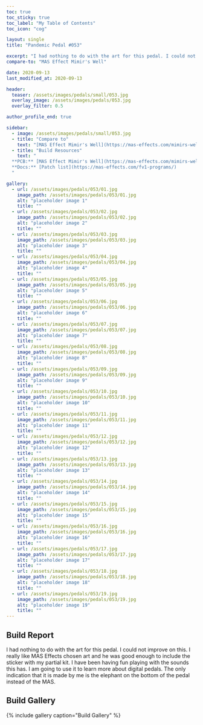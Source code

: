 ```yaml
---
toc: true
toc_sticky: true
toc_label: "My Table of Contents"
toc_icon: "cog"

layout: single
title: "Pandemic Pedal #053"

excerpt: "I had nothing to do with the art for this pedal. I could not improve on this. I really like MAS Effects chosen art and he was good enough to include the sticker with my partial kit. I have been having fun playing with the sounds this has. I am going to use it to learn more about digital pedals. The only indication that it is made by me is the elephant on the bottom of the pedal instead of the MAS."
compare-to: "MAS Effect Mimir's Well"

date: 2020-09-13
last_modified_at: 2020-09-13

header:
  teaser: /assets/images/pedals/small/053.jpg
  overlay_image: /assets/images/pedals/053.jpg
  overlay_filter: 0.5

author_profile_end: true

sidebar:
  - image: /assets/images/pedals/small/053.jpg
  - title: "Compare to"
    text: "[MAS Effect Mimir's Well](https://mas-effects.com/mimirs-well/)"
  - title: "Build Resources"
    text: "
  **PCB:** [MAS Effect Mimir's Well](https://mas-effects.com/mimirs-well/)<br>
  **Docs:** [Patch list](https://mas-effects.com/fv1-programs/)
  "

gallery:
  - url: /assets/images/pedals/053/01.jpg
    image_path: /assets/images/pedals/053/01.jpg
    alt: "placeholder image 1"
    title: ""
  - url: /assets/images/pedals/053/02.jpg
    image_path: /assets/images/pedals/053/02.jpg
    alt: "placeholder image 2"
    title: ""
  - url: /assets/images/pedals/053/03.jpg
    image_path: /assets/images/pedals/053/03.jpg
    alt: "placeholder image 3"
    title: ""
  - url: /assets/images/pedals/053/04.jpg
    image_path: /assets/images/pedals/053/04.jpg
    alt: "placeholder image 4"
    title: ""
  - url: /assets/images/pedals/053/05.jpg
    image_path: /assets/images/pedals/053/05.jpg
    alt: "placeholder image 5"
    title: ""
  - url: /assets/images/pedals/053/06.jpg
    image_path: /assets/images/pedals/053/06.jpg
    alt: "placeholder image 6"
    title: ""
  - url: /assets/images/pedals/053/07.jpg
    image_path: /assets/images/pedals/053/07.jpg
    alt: "placeholder image 7"
    title: ""
  - url: /assets/images/pedals/053/08.jpg
    image_path: /assets/images/pedals/053/08.jpg
    alt: "placeholder image 8"
    title: ""
  - url: /assets/images/pedals/053/09.jpg
    image_path: /assets/images/pedals/053/09.jpg
    alt: "placeholder image 9"
    title: ""
  - url: /assets/images/pedals/053/10.jpg
    image_path: /assets/images/pedals/053/10.jpg
    alt: "placeholder image 10"
    title: ""
  - url: /assets/images/pedals/053/11.jpg
    image_path: /assets/images/pedals/053/11.jpg
    alt: "placeholder image 11"
    title: ""
  - url: /assets/images/pedals/053/12.jpg
    image_path: /assets/images/pedals/053/12.jpg
    alt: "placeholder image 12"
    title: ""
  - url: /assets/images/pedals/053/13.jpg
    image_path: /assets/images/pedals/053/13.jpg
    alt: "placeholder image 13"
    title: ""
  - url: /assets/images/pedals/053/14.jpg
    image_path: /assets/images/pedals/053/14.jpg
    alt: "placeholder image 14"
    title: ""
  - url: /assets/images/pedals/053/15.jpg
    image_path: /assets/images/pedals/053/15.jpg
    alt: "placeholder image 15"
    title: ""
  - url: /assets/images/pedals/053/16.jpg
    image_path: /assets/images/pedals/053/16.jpg
    alt: "placeholder image 16"
    title: ""
  - url: /assets/images/pedals/053/17.jpg
    image_path: /assets/images/pedals/053/17.jpg
    alt: "placeholder image 17"
    title: ""
  - url: /assets/images/pedals/053/18.jpg
    image_path: /assets/images/pedals/053/18.jpg
    alt: "placeholder image 18"
    title: ""
  - url: /assets/images/pedals/053/19.jpg
    image_path: /assets/images/pedals/053/19.jpg
    alt: "placeholder image 19"
    title: ""
---
```


## Build Report ##

I had nothing to do with the art for this pedal. I could not improve on this. I really like MAS Effects chosen art and he was good enough to include the sticker with my partial kit. I have been having fun playing with the sounds this has. I am going to use it to learn more about digital pedals. The only indication that it is made by me is the elephant on the bottom of the pedal instead of the MAS.

## Build Gallery ##

{% include gallery caption="Build Gallery" %}